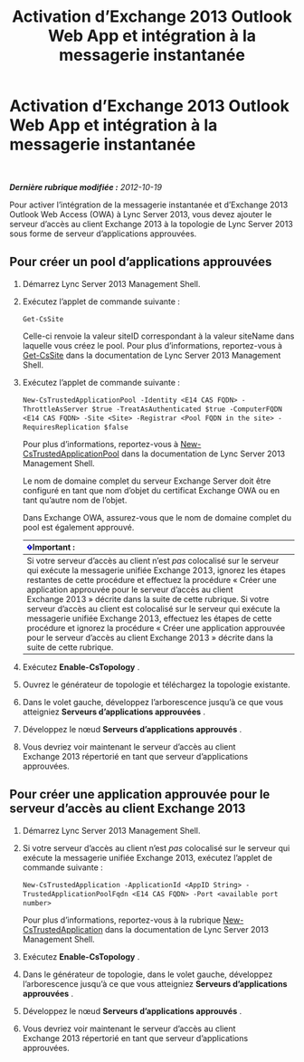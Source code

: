 ﻿---
title: Activation d’Exchange 2013 Outlook Web App et intégration à la messagerie instantanée
TOCTitle: Activation d’Exchange 2013 Outlook Web App et intégration à la messagerie instantanée
ms:assetid: 44d08cf0-b17d-46e1-a4f0-fcc2fe96a958
ms:mtpsurl: https://technet.microsoft.com/fr-fr/library/JJ204857(v=OCS.15)
ms:contentKeyID: 49297056
ms.date: 05/20/2016
mtps_version: v=OCS.15
ms.translationtype: HT
---

# Activation d’Exchange 2013 Outlook Web App et intégration à la messagerie instantanée

 

_**Dernière rubrique modifiée :** 2012-10-19_

Pour activer l’intégration de la messagerie instantanée et d’Exchange 2013 Outlook Web Access (OWA) à Lync Server 2013, vous devez ajouter le serveur d’accès au client Exchange 2013 à la topologie de Lync Server 2013 sous forme de serveur d’applications approuvées.

## Pour créer un pool d’applications approuvées

1.  Démarrez Lync Server 2013 Management Shell.

2.  Exécutez l’applet de commande suivante :
    
        Get-CsSite
    
    Celle-ci renvoie la valeur siteID correspondant à la valeur siteName dans laquelle vous créez le pool. Pour plus d’informations, reportez-vous à [Get-CsSite](get-cssite.md) dans la documentation de Lync Server 2013 Management Shell.

3.  Exécutez l’applet de commande suivante :
    
        New-CsTrustedApplicationPool -Identity <E14 CAS FQDN> -ThrottleAsServer $true -TreatAsAuthenticated $true -ComputerFQDN <E14 CAS FQDN> -Site <Site> -Registrar <Pool FQDN in the site> -RequiresReplication $false
    
    Pour plus d’informations, reportez-vous à [New-CsTrustedApplicationPool](new-cstrustedapplicationpool.md) dans la documentation de Lync Server 2013 Management Shell.
    
    Le nom de domaine complet du serveur Exchange Server doit être configuré en tant que nom d’objet du certificat Exchange OWA ou en tant qu’autre nom de l’objet.
    
    Dans Exchange OWA, assurez-vous que le nom de domaine complet du pool est également approuvé.
    
    <table>
    <thead>
    <tr class="header">
    <th><img src="images/Gg425917.important(OCS.15).gif" title="important" alt="important" />Important :</th>
    </tr>
    </thead>
    <tbody>
    <tr class="odd">
    <td>Si votre serveur d’accès au client n’est <em>pas</em> colocalisé sur le serveur qui exécute la messagerie unifiée Exchange 2013, ignorez les étapes restantes de cette procédure et effectuez la procédure « Créer une application approuvée pour le serveur d’accès au client Exchange 2013 » décrite dans la suite de cette rubrique. Si votre serveur d’accès au client est colocalisé sur le serveur qui exécute la messagerie unifiée Exchange 2013, effectuez les étapes de cette procédure et ignorez la procédure « Créer une application approuvée pour le serveur d’accès au client Exchange 2013 » décrite dans la suite de cette rubrique.</td>
    </tr>
    </tbody>
    </table>


4.  Exécutez **Enable-CsTopology** .

5.  Ouvrez le générateur de topologie et téléchargez la topologie existante.

6.  Dans le volet gauche, développez l’arborescence jusqu’à ce que vous atteigniez **Serveurs d’applications approuvées** .

7.  Développez le nœud **Serveurs d’applications approuvés** .

8.  Vous devriez voir maintenant le serveur d’accès au client Exchange 2013 répertorié en tant que serveur d’applications approuvées.

## Pour créer une application approuvée pour le serveur d’accès au client Exchange 2013

1.  Démarrez Lync Server 2013 Management Shell.

2.  Si votre serveur d’accès au client n’est *pas* colocalisé sur le serveur qui exécute la messagerie unifiée Exchange 2013, exécutez l’applet de commande suivante :
    
        New-CsTrustedApplication -ApplicationId <AppID String> -TrustedApplicationPoolFqdn <E14 CAS FQDN> -Port <available port number>
    
    Pour plus d’informations, reportez-vous à la rubrique [New-CsTrustedApplication](new-cstrustedapplication.md) dans la documentation de Lync Server 2013 Management Shell.

3.  Exécutez **Enable-CsTopology** .

4.  Dans le générateur de topologie, dans le volet gauche, développez l’arborescence jusqu’à ce que vous atteigniez **Serveurs d’applications approuvées** .

5.  Développez le nœud **Serveurs d’applications approuvés** .

6.  Vous devriez voir maintenant le serveur d’accès au client Exchange 2013 répertorié en tant que serveur d’applications approuvées.

